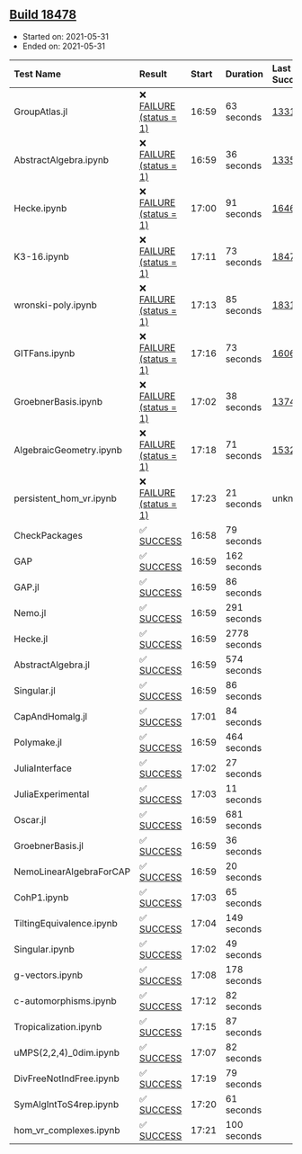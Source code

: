 ## [Build 18478](https://oscarci.mathematik.uni-kl.de/job/oscar/18478/)

* Started on: 2021-05-31
* Ended on: 2021-05-31

| Test Name    | Result | Start | Duration | Last Success | First Failure |
|:-------------|:-------|:------|:---------|:-------------|:--------------|
| GroupAtlas.jl | ❌ [FAILURE (status = 1)](https://oscarci.mathematik.uni-kl.de/job/oscar/18478/artifact/logs/build-18478/GroupAtlas.jl.log) | 16:59 | 63 seconds | [13311](https://oscarci.mathematik.uni-kl.de/job/oscar/13311/) | [13312](https://oscarci.mathematik.uni-kl.de/job/oscar/13312/) |
| AbstractAlgebra.ipynb | ❌ [FAILURE (status = 1)](https://oscarci.mathematik.uni-kl.de/job/oscar/18478/artifact/logs/build-18478/AbstractAlgebra.ipynb.log) | 16:59 | 36 seconds | [13355](https://oscarci.mathematik.uni-kl.de/job/oscar/13355/) | [13356](https://oscarci.mathematik.uni-kl.de/job/oscar/13356/) |
| Hecke.ipynb | ❌ [FAILURE (status = 1)](https://oscarci.mathematik.uni-kl.de/job/oscar/18478/artifact/logs/build-18478/Hecke.ipynb.log) | 17:00 | 91 seconds | [16463](https://oscarci.mathematik.uni-kl.de/job/oscar/16463/) | [16464](https://oscarci.mathematik.uni-kl.de/job/oscar/16464/) |
| K3-16.ipynb | ❌ [FAILURE (status = 1)](https://oscarci.mathematik.uni-kl.de/job/oscar/18478/artifact/logs/build-18478/K3-16.ipynb.log) | 17:11 | 73 seconds | [18477](https://oscarci.mathematik.uni-kl.de/job/oscar/18477/) | [18478](https://oscarci.mathematik.uni-kl.de/job/oscar/18478/) |
| wronski-poly.ipynb | ❌ [FAILURE (status = 1)](https://oscarci.mathematik.uni-kl.de/job/oscar/18478/artifact/logs/build-18478/wronski-poly.ipynb.log) | 17:13 | 85 seconds | [18314](https://oscarci.mathematik.uni-kl.de/job/oscar/18314/) | [18315](https://oscarci.mathematik.uni-kl.de/job/oscar/18315/) |
| GITFans.ipynb | ❌ [FAILURE (status = 1)](https://oscarci.mathematik.uni-kl.de/job/oscar/18478/artifact/logs/build-18478/GITFans.ipynb.log) | 17:16 | 73 seconds | [16068](https://oscarci.mathematik.uni-kl.de/job/oscar/16068/) | [16069](https://oscarci.mathematik.uni-kl.de/job/oscar/16069/) |
| GroebnerBasis.ipynb | ❌ [FAILURE (status = 1)](https://oscarci.mathematik.uni-kl.de/job/oscar/18478/artifact/logs/build-18478/GroebnerBasis.ipynb.log) | 17:02 | 38 seconds | [13748](https://oscarci.mathematik.uni-kl.de/job/oscar/13748/) | [13749](https://oscarci.mathematik.uni-kl.de/job/oscar/13749/) |
| AlgebraicGeometry.ipynb | ❌ [FAILURE (status = 1)](https://oscarci.mathematik.uni-kl.de/job/oscar/18478/artifact/logs/build-18478/AlgebraicGeometry.ipynb.log) | 17:18 | 71 seconds | [15322](https://oscarci.mathematik.uni-kl.de/job/oscar/15322/) | [15323](https://oscarci.mathematik.uni-kl.de/job/oscar/15323/) |
| persistent_hom_vr.ipynb | ❌ [FAILURE (status = 1)](https://oscarci.mathematik.uni-kl.de/job/oscar/18478/artifact/logs/build-18478/persistent_hom_vr.ipynb.log) | 17:23 | 21 seconds | unknown | unknown |
| CheckPackages | ✅ [SUCCESS](https://oscarci.mathematik.uni-kl.de/job/oscar/18478/artifact/logs/build-18478/CheckPackages.log) | 16:58 | 79 seconds |  |  |
| GAP | ✅ [SUCCESS](https://oscarci.mathematik.uni-kl.de/job/oscar/18478/artifact/logs/build-18478/GAP.log) | 16:59 | 162 seconds |  |  |
| GAP.jl | ✅ [SUCCESS](https://oscarci.mathematik.uni-kl.de/job/oscar/18478/artifact/logs/build-18478/GAP.jl.log) | 16:59 | 86 seconds |  |  |
| Nemo.jl | ✅ [SUCCESS](https://oscarci.mathematik.uni-kl.de/job/oscar/18478/artifact/logs/build-18478/Nemo.jl.log) | 16:59 | 291 seconds |  |  |
| Hecke.jl | ✅ [SUCCESS](https://oscarci.mathematik.uni-kl.de/job/oscar/18478/artifact/logs/build-18478/Hecke.jl.log) | 16:59 | 2778 seconds |  |  |
| AbstractAlgebra.jl | ✅ [SUCCESS](https://oscarci.mathematik.uni-kl.de/job/oscar/18478/artifact/logs/build-18478/AbstractAlgebra.jl.log) | 16:59 | 574 seconds |  |  |
| Singular.jl | ✅ [SUCCESS](https://oscarci.mathematik.uni-kl.de/job/oscar/18478/artifact/logs/build-18478/Singular.jl.log) | 16:59 | 86 seconds |  |  |
| CapAndHomalg.jl | ✅ [SUCCESS](https://oscarci.mathematik.uni-kl.de/job/oscar/18478/artifact/logs/build-18478/CapAndHomalg.jl.log) | 17:01 | 84 seconds |  |  |
| Polymake.jl | ✅ [SUCCESS](https://oscarci.mathematik.uni-kl.de/job/oscar/18478/artifact/logs/build-18478/Polymake.jl.log) | 16:59 | 464 seconds |  |  |
| JuliaInterface | ✅ [SUCCESS](https://oscarci.mathematik.uni-kl.de/job/oscar/18478/artifact/logs/build-18478/JuliaInterface.log) | 17:02 | 27 seconds |  |  |
| JuliaExperimental | ✅ [SUCCESS](https://oscarci.mathematik.uni-kl.de/job/oscar/18478/artifact/logs/build-18478/JuliaExperimental.log) | 17:03 | 11 seconds |  |  |
| Oscar.jl | ✅ [SUCCESS](https://oscarci.mathematik.uni-kl.de/job/oscar/18478/artifact/logs/build-18478/Oscar.jl.log) | 16:59 | 681 seconds |  |  |
| GroebnerBasis.jl | ✅ [SUCCESS](https://oscarci.mathematik.uni-kl.de/job/oscar/18478/artifact/logs/build-18478/GroebnerBasis.jl.log) | 16:59 | 36 seconds |  |  |
| NemoLinearAlgebraForCAP | ✅ [SUCCESS](https://oscarci.mathematik.uni-kl.de/job/oscar/18478/artifact/logs/build-18478/NemoLinearAlgebraForCAP.log) | 16:59 | 20 seconds |  |  |
| CohP1.ipynb | ✅ [SUCCESS](https://oscarci.mathematik.uni-kl.de/job/oscar/18478/artifact/logs/build-18478/CohP1.ipynb.log) | 17:03 | 65 seconds |  |  |
| TiltingEquivalence.ipynb | ✅ [SUCCESS](https://oscarci.mathematik.uni-kl.de/job/oscar/18478/artifact/logs/build-18478/TiltingEquivalence.ipynb.log) | 17:04 | 149 seconds |  |  |
| Singular.ipynb | ✅ [SUCCESS](https://oscarci.mathematik.uni-kl.de/job/oscar/18478/artifact/logs/build-18478/Singular.ipynb.log) | 17:02 | 49 seconds |  |  |
| g-vectors.ipynb | ✅ [SUCCESS](https://oscarci.mathematik.uni-kl.de/job/oscar/18478/artifact/logs/build-18478/g-vectors.ipynb.log) | 17:08 | 178 seconds |  |  |
| c-automorphisms.ipynb | ✅ [SUCCESS](https://oscarci.mathematik.uni-kl.de/job/oscar/18478/artifact/logs/build-18478/c-automorphisms.ipynb.log) | 17:12 | 82 seconds |  |  |
| Tropicalization.ipynb | ✅ [SUCCESS](https://oscarci.mathematik.uni-kl.de/job/oscar/18478/artifact/logs/build-18478/Tropicalization.ipynb.log) | 17:15 | 87 seconds |  |  |
| uMPS(2,2,4)_0dim.ipynb | ✅ [SUCCESS](https://oscarci.mathematik.uni-kl.de/job/oscar/18478/artifact/logs/build-18478/uMPS-2-2-4-_0dim.ipynb.log) | 17:07 | 82 seconds |  |  |
| DivFreeNotIndFree.ipynb | ✅ [SUCCESS](https://oscarci.mathematik.uni-kl.de/job/oscar/18478/artifact/logs/build-18478/DivFreeNotIndFree.ipynb.log) | 17:19 | 79 seconds |  |  |
| SymAlgIntToS4rep.ipynb | ✅ [SUCCESS](https://oscarci.mathematik.uni-kl.de/job/oscar/18478/artifact/logs/build-18478/SymAlgIntToS4rep.ipynb.log) | 17:20 | 61 seconds |  |  |
| hom_vr_complexes.ipynb | ✅ [SUCCESS](https://oscarci.mathematik.uni-kl.de/job/oscar/18478/artifact/logs/build-18478/hom_vr_complexes.ipynb.log) | 17:21 | 100 seconds |  |  |
